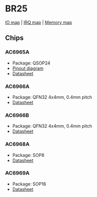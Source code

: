 # BR25

[IO map](iomap.md) | [IRQ map](irq.md) | [Memory map](memmap.md)

## Chips

### AC6965A

- Package: QSOP24
- [Pinout diagram](../pinout-diagrams/AC6965A.svg)
- [Datasheet](https://www.lenzetech.com/public/store/pdf/jsggs/AC6965A%C2%A0Datasheet%C2%A0V1.0.pdf)

### AC6966A

- Package: QFN32 4x4mm, 0.4mm pitch
- [Datasheet](https://www.lenzetech.com/public/store/pdf/jsggs/AC6966A%C2%A0Datasheet%C2%A0V1.0.pdf)

### AC6966B

- Package: QFN32 4x4mm, 0.4mm pitch
- [Datasheet](https://www.lenzetech.com/public/store/pdf/jsggs/AC6966B%C2%A0Datasheet%C2%A0V1.0.pdf)

### AC6968A

- Package: SOP8
- [Datasheet](https://www.lenzetech.com/public/store/pdf/jsggs/AC6968A%C2%A0Datasheet%C2%A0V1.0.pdf)

### AC6969A

- Package: SOP16
- [Datasheet](https://www.lenzetech.com/public/store/pdf/jsggs/AC6969A%C2%A0Datasheet%C2%A0V1.0.pdf)
